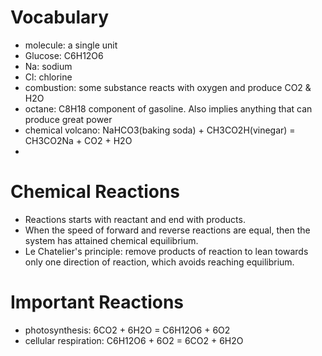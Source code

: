 # Vocabulary
- molecule: a single unit
- Glucose: C6H12O6
- Na: sodium
- Cl: chlorine
- combustion: some substance reacts with oxygen and produce CO2 & H2O
- octane: C8H18 component of gasoline. Also implies anything that can produce great power
- chemical volcano: NaHCO3(baking soda) + CH3CO2H(vinegar) = CH3CO2Na + CO2 + H2O
- 


# Chemical Reactions
- Reactions starts with reactant and end with products.
- When the speed of forward and reverse reactions are equal, then the system has attained chemical equilibrium.
- Le Chatelier's principle: remove products of reaction to lean towards only one direction of reaction, which avoids reaching equilibrium.

# Important Reactions
- photosynthesis: 6CO2 + 6H2O = C6H12O6 + 6O2
- cellular respiration: C6H12O6 + 6O2 = 6CO2 + 6H2O